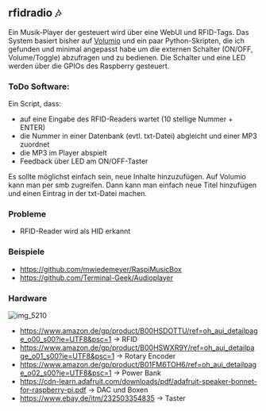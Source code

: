 ## rfidradio :notes:

Ein Musik-Player der gesteuert wird über eine WebUI und RFID-Tags.
Das System basiert bisher auf [Volumio](https://volumio.org) und ein paar Python-Skripten, die ich gefunden und minimal angepasst habe um die externen Schalter (ON/OFF, Volume/Toggle) abzufragen und zu bedienen.
Die Schalter und eine LED werden über die GPIOs des Raspberry gesteuert.

### ToDo Software:

Ein Script, dass:
- auf eine Eingabe des RFID-Readers wartet (10 stellige Nummer + ENTER)
- die Nummer in einer Datenbank (evtl. txt-Datei) abgleicht und einer MP3 zuordnet
- die MP3 im Player abspielt
- Feedback über LED am ON/OFF-Taster

Es sollte möglichst einfach sein, neue Inhalte hinzuzufügen. Auf Volumio kann man per smb zugreifen. Dann kann man einfach neue Titel hinzufügen und einen Eintrag in der txt-Datei machen.

### Probleme
- RFID-Reader wird als HID erkannt

### Beispiele
- https://github.com/mwiedemeyer/RaspiMusicBox
- https://github.com/Terminal-Geek/Audioplayer

### Hardware
![img_5210](https://user-images.githubusercontent.com/25091747/33244486-447f4a74-d2f8-11e7-8385-c3340e1acabd.jpg)

- https://www.amazon.de/gp/product/B00HSDOTTU/ref=oh_aui_detailpage_o00_s00?ie=UTF8&psc=1 -> RFID
- https://www.amazon.de/gp/product/B00HSWXR9Y/ref=oh_aui_detailpage_o01_s00?ie=UTF8&psc=1 -> Rotary Encoder
- https://www.amazon.de/gp/product/B01FM6TOH6/ref=oh_aui_detailpage_o02_s00?ie=UTF8&psc=1 -> Power Bank
- https://cdn-learn.adafruit.com/downloads/pdf/adafruit-speaker-bonnet-for-raspberry-pi.pdf -> DAC und Boxen
- https://www.ebay.de/itm/232503354835 -> Taster
